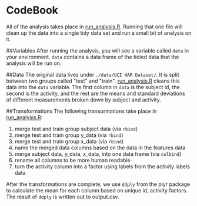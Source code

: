 CodeBook
========
All of the analysis takes place in [run_analysis.R](https://github.com/burtonjc/coursera-cleaning-data/blob/master/run_analysis.R). Running that one file will clean up the data into a single tidy data set and run a small bit of analysis on it.

##Variables
After running the analysis, you will see a variable called ```data``` in your environment. ```data``` contains a data frame of the tidied data that the analysis will be run on.

##Data
The original data lives under ```./data/UCI HAR Dataset/```. It is split between two groups called "test" and "train". [run_analysis.R](https://github.com/burtonjc/coursera-cleaning-data/blob/master/run_analysis.R) cleans this data into the ```data``` variable. The first column in ```data``` is the subject id, the second is the activity, and the rest are the means and standard deviations of different measurements broken down by subject and activity.

##Transformations
The following transormations take place in [run_analysis.R](https://github.com/burtonjc/coursera-cleaning-data/blob/master/run_analysis.R):
  1. merge test and train group subject data (via ```rbind```)
  2. merge test and train group y_data (via ```rbind```)
  3. merge test and train group x_data (via ```rbind```)
  4. name the merged data columns based on the data in the features data
  5. merge subject data, y\_data, x\_data, into one data frame (via ```colbind```)
  6. rename all columns to be more human readable
  7. turn the activity column into a factor using labels from the activity labels data

After the transformations are complete, we use ```ddply``` from the plyr package to calculate the mean for each column based on unique id, activity factors. The result of ```ddply``` is written out to output.csv.

